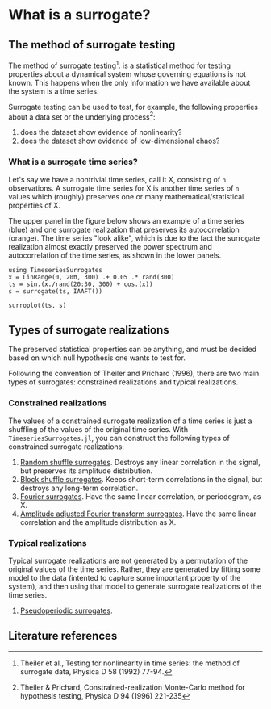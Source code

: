# What is a surrogate?

## The method of surrogate testing

The method of [surrogate testing](https://en.wikipedia.org/wiki/Surrogate_data_testing)[^1].
is a statistical method for testing properties about a dynamical system whose governing
equations is not known.
This happens when the only information we have available about the system is a time series.

Surrogate testing can be used to test, for example, the following properties
about a data set or the underlying process[^2]:
1. does the dataset show evidence of nonlinearity?
2. does the dataset show evidence of low-dimensional chaos?

### What is a surrogate time series?
Let's say we have a nontrivial time series, call it X, consisting of `n` observations.
A surrogate time series for X is another time series of `n` values which (roughly) preserves
one or many mathematical/statistical properties of X.

The upper panel in the figure below shows an example of a time series (blue) and one
surrogate realization that preserves its autocorrelation (orange).  The time series "look
alike", which is due to the fact the surrogate realization almost exactly preserved the
power spectrum and autocorrelation of the time series, as shown in the lower panels.

```@example
using TimeseriesSurrogates
x = LinRange(0, 20π, 300) .+ 0.05 .* rand(300)
ts = sin.(x./rand(20:30, 300) + cos.(x)) 
s = surrogate(ts, IAAFT())

surroplot(ts, s)
```

## Types of surrogate realizations

The preserved statistical properties can be anything, and must be decided based on which
null hypothesis one wants to test for.

Following the convention of Theiler and Prichard (1996), there are two main types of
surrogates: constrained realizations and typical realizations.

### Constrained realizations

The values of a constrained surrogate realization of a time series is just a shuffling of the values of the original time series. With `TimeseriesSurrogates.jl`, you can construct the following types of constrained surrogate realizations:
1. [Random shuffle surrogates](@ref). Destroys any linear correlation in the signal, but preserves its amplitude distribution.
2. [Block shuffle surrogates](@ref). Keeps short-term correlations in the signal, but destroys any long-term correlation.
2. [Fourier surrogates](@ref). Have the same linear correlation, or periodogram, as X.
3. [Amplitude adjusted Fourier transform surrogates](@ref). Have the same linear correlation and the amplitude distribution as X.

### Typical realizations

Typical surrogate realizations are not generated by a permutation of the original values of
the time series. Rather, they are generated by fitting some model to the data (intented to
capture some important property of the system), and then using that model to generate
surrogate realizations of the time series.

1. [Pseudoperiodic surrogates](@ref). 


## Literature references

[^1]: Theiler et al., Testing for nonlinearity in time series: the method of surrogate data, Physica D 58 (1992) 77-94.

[^2]: Theiler & Prichard, Constrained-realization Monte-Carlo method for hypothesis testing, Physica D 94 (1996) 221-235
